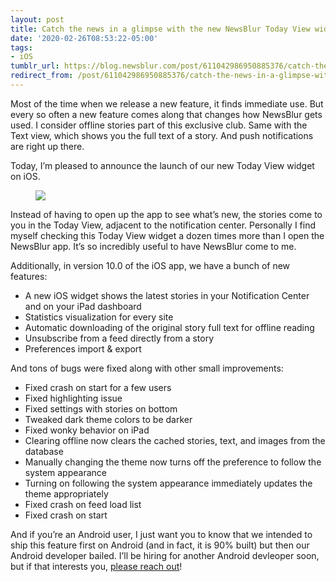 ```yaml
---
layout: post
title: Catch the news in a glimpse with the new NewsBlur Today View widget on iOS
date: '2020-02-26T08:53:22-05:00'
tags:
- iOS
tumblr_url: https://blog.newsblur.com/post/611042986950885376/catch-the-news-in-a-glimpse-with-the-new-newsblur
redirect_from: /post/611042986950885376/catch-the-news-in-a-glimpse-with-the-new-newsblur/
---
```

Most of the time when we release a new feature, it finds immediate use. But every so often a new feature comes along that changes how NewsBlur gets used. I consider offline stories part of this exclusive club. Same with the Text view, which shows you the full text of a story. And push notifications are right up there.

Today, I’m pleased to announce the launch of our new Today View widget on iOS.

<figure class="tmblr-full" data-orig-height="889" data-orig-width="500" data-orig-src="https://s3.amazonaws.com/static.newsblur.com/blog/ios-widget.png"><img data-orig-height="889" data-orig-width="500" src="https://s3.amazonaws.com/static.newsblur.com/blog/ios-widget.png"></figure>

Instead of having to open up the app to see what’s new, the stories come to you in the Today View, adjacent to the notification center. Personally I find myself checking this Today View widget a dozen times more than I open the NewsBlur app. It’s so incredibly useful to have NewsBlur come to me.

Additionally, in version 10.0 of the iOS app, we have a bunch of new features:

- A new iOS widget shows the latest stories in your Notification Center and on your iPad dashboard
- Statistics visualization for every site
- Automatic downloading of the original story full text for offline reading
- Unsubscribe from a feed directly from a story
- Preferences import & export

And tons of bugs were fixed along with other small improvements:

- Fixed crash on start for a few users
- Fixed highlighting issue
- Fixed settings with stories on bottom
- Tweaked dark theme colors to be darker
- Fixed wonky behavior on iPad
- Clearing offline now clears the cached stories, text, and images from the database
- Manually changing the theme now turns off the preference to follow the system appearance
- Turning on following the system appearance immediately updates the theme appropriately
- Fixed crash on feed load list
- Fixed crash on start

And if you’re an Android user, I just want you to know that we intended to ship this feature first on Android (and in fact, it is 90% built) but then our Android developer bailed. I’ll be hiring for another Android devleoper soon, but if that interests you, [please reach out](mailto:samuel@newsblur.com)!


